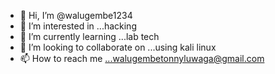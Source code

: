 - 👋 Hi, I’m @walugembe1234
- 👀 I’m interested in ...hacking 
- 🌱 I’m currently learning ...lab tech
- 💞️ I’m looking to collaborate on ...using kali linux 
- 📫 How to reach me ...walugembetonnyluwaga@gmail.com

<!---
walugembe1234/walugembe1234 is a ✨ special ✨ repository because its `README.md` (this file) appears on your GitHub profile.
You can click the Preview link to take a look at your changes.
--->
